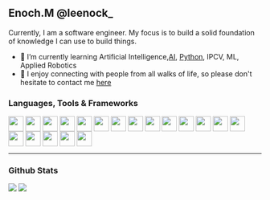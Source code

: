 
## Enoch.M  @leenock_

Currently, I am a software engineer. My focus is to build a solid foundation of knowledge I can use to build things.

- 🏫 I’m currently learning Artificial Intelligence,[AI](https://www.dmu.ac.uk/home.aspx), [Python](https://www.python.org/), IPCV,
ML, Applied Robotics
- 💬 I enjoy connecting with people from all walks of life, so please don't hesitate to contact me [here](https://www.linkedin.com/in/enoch-m-356368b8/)


### Languages, Tools & Frameworks 

<div align="left">
<img align="center" width="30px"src="https://cdn.jsdelivr.net/gh/devicons/devicon/icons/matlab/matlab-original.svg"> 
<img align="center" width="30px"src="https://cdn.jsdelivr.net/gh/devicons/devicon/icons/python/python-original.svg"> 
<img align="center" width="30px" src="https://cdn.jsdelivr.net/gh/devicons/devicon/icons/laravel/laravel-plain.svg" />
<img align="center" width="30px" src="https://cdn.jsdelivr.net/gh/devicons/devicon/icons/vim/vim-original.svg">
<img align="center" width="30px" src="https://cdn.jsdelivr.net/gh/devicons/devicon/icons/html5/html5-original.svg">
<img align="center" width="30px" src="https://cdn.jsdelivr.net/gh/devicons/devicon/icons/css3/css3-original-wordmark.svg">
<img align="center" width="30px" src="https://cdn.jsdelivr.net/gh/devicons/devicon/icons/mysql/mysql-original-wordmark.svg">
<img align="center" width="30px" src="https://cdn.jsdelivr.net/gh/devicons/devicon/icons/postgresql/postgresql-original-wordmark.svg">
<img align="center" width="30px" src="https://cdn.jsdelivr.net/gh/devicons/devicon/icons/javascript/javascript-plain.svg">
<img align="center" width="30px" src="https://cdn.jsdelivr.net/gh/devicons/devicon/icons/linux/linux-original.svg">
<img align="center" width="30px" src="https://cdn.jsdelivr.net/gh/devicons/devicon/icons/visualstudio/visualstudio-plain.svg">
<img align="center" width="30px" src="https://cdn.jsdelivr.net/gh/devicons/devicon/icons/angularjs/angularjs-plain.svg">
<img align="center" width="30px" src="https://cdn.jsdelivr.net/gh/devicons/devicon/icons/android/android-original.svg">
<img align="center" width="30px" src="https://cdn.jsdelivr.net/gh/devicons/devicon/icons/kotlin/kotlin-original.svg">              
<img align="center" width="30px" src="https://cdn.jsdelivr.net/gh/devicons/devicon/icons/cakephp/cakephp-original.svg">
<img align="center" width="30px" src="https://cdn.jsdelivr.net/gh/devicons/devicon/icons/canva/canva-original.svg"> 
<img align="center" width="30px" src="https://cdn.jsdelivr.net/gh/devicons/devicon/icons/bootstrap/bootstrap-original-wordmark.svg">
<img align="center" width="30px" src="https://cdn.jsdelivr.net/gh/devicons/devicon/icons/chrome/chrome-original.svg">
<img align="center" width="30px" src="https://cdn.jsdelivr.net/gh/devicons/devicon/icons/figma/figma-original.svg">
</div>

***

### Github Stats

[![](https://github-readme-stats.vercel.app/api?username=leenock&theme=nightowl&show_icons=true)](https://github.com/leenock)
[![](https://github-readme-stats.vercel.app/api/top-langs/?username=leenock&theme=great-gatsby&layout=compact)](https://github.com/leenock/github-readme-stats) 
